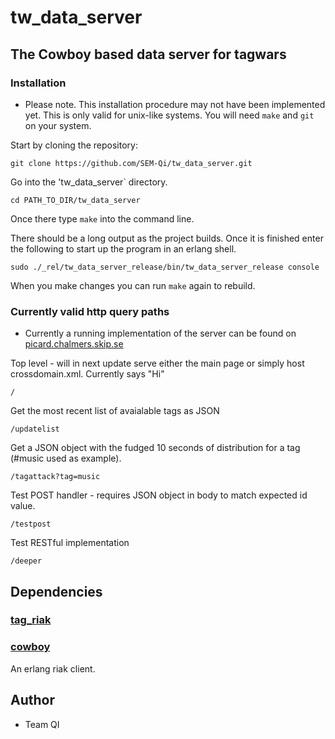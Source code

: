 tw_data_server
==============

## The Cowboy based data server for tagwars

### Installation

* Please note. This installation procedure may not have been implemented yet. This is only valid for unix-like systems. You will need `make` and `git` on your system.

Start by cloning the repository:

	git clone https://github.com/SEM-Qi/tw_data_server.git

Go into the 'tw_data_server` directory.

	cd PATH_TO_DIR/tw_data_server

Once there type `make` into the command line.

There should be a long output as the project builds. Once it is finished enter the following to start up the program in an erlang shell.

	sudo ./_rel/tw_data_server_release/bin/tw_data_server_release console

When you make changes you can run `make` again to rebuild.

### Currently valid http query paths

* Currently a running implementation of the server can be found on [picard.chalmers.skip.se](picard.chalmers.skip.se)

Top level - will in next update serve either the main page or simply host crossdomain.xml. Currently says "Hi"

	/

Get the most recent list of avaialable tags as JSON

	/updatelist

Get a JSON object with the fudged 10 seconds of distribution for a tag (#music used as example).

	/tagattack?tag=music

Test POST handler - requires JSON object in body to match expected id value.

	/testpost

Test RESTful implementation

	/deeper


## Dependencies

### [tag_riak](https://github.com/SEM-Qi/tag_riak)
### [cowboy](https://github.com/ninenines/cowboy)

An erlang riak client.

## Author

* Team QI